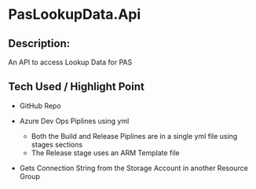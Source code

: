 # PasLookupData.Api

## Description: 
An API to access Lookup Data for PAS

## Tech Used / Highlight Point
* GitHub Repo
* Azure Dev Ops Piplines using yml 
  +  Both the Build and Release Piplines are in a single yml file using stages sections
  +  The Release stage uses an ARM Template file

* Gets Connection String from the Storage Account in another Resource Group
